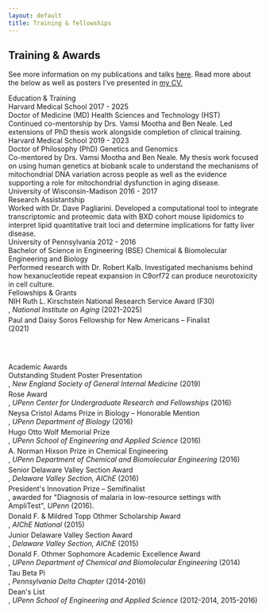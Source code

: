 ```yaml
---
layout: default
title: Training & fellowships
---
```


<div class="profile">
  <section>
    <h1 class="profile-title">Training & Awards</h1>
    <p>See more information on my publications and talks <a href="/publications">here</a>. Read more about the below as well as posters I've presented in <a href="/assets/cv.pdf">my CV.</a></p>
    <div class="profile-subheading">Education & Training</div>
    <div class="item">
      <div class="title">
        <span>Harvard Medical School</span>
        <span class="date">2017 - 2025</span>
      </div>
      <div class="degree">
        <span>Doctor of Medicine (MD)</span>
        <span class="field">Health Sciences and Technology (HST)</span>
      </div>
      <profile-para>Continued co-mentorship by Drs. Vamsi Mootha and Ben Neale. Led extensions of PhD thesis work alongside completion of clinical training.</profile-para>
    </div>
    <div class="item">
      <div class="title">
        <span>Harvard Medical School</span>
        <span class="date">2019 - 2023</span>
      </div>
      <div class="degree">
        <span>Doctor of Philosophy (PhD)</span>
        <span class="field">Genetics and Genomics</span>
      </div>
      <profile-para>Co-mentored by Drs. Vamsi Mootha and Ben Neale. My thesis work focused on using human genetics at biobank scale to understand the mechanisms of mitochondrial DNA variation across people as well as the evidence supporting a role for mitochondrial dysfunction in aging disease.</profile-para>
    </div>
    <div class="item">
      <div class="title">
        <span>University of Wisconsin-Madison</span>
        <span class="date">2016 - 2017</span>
      </div>
      <div class="degree">
        <span>Research Assistantship</span>
      </div>
      <profile-para>Worked with Dr. Dave Pagliarini. Developed a computational tool to integrate transcriptomic and proteomic data with BXD cohort mouse lipidomics to interpret lipid quantitative trait loci and determine implications for fatty liver disease.</profile-para>
    </div>
    <div class="item">
      <div class="title">
        <span>University of Pennsylvania</span>
        <span class="date">2012 - 2016</span>
      </div>
      <div class="degree">
        <span>Bachelor of Science in Engineering (BSE)</span>
        <span class="field">Chemical & Biomolecular Engineering and Biology</span>
      </div>
      <profile-para>Performed research with Dr. Robert Kalb. Investigated mechanisms behind how hexanucleotide repeat expansion in C9orf72 can produce neurotoxicity in cell culture.</profile-para>
    </div>
  </section>
</div>

<div class="publications">
  <div class="subheading">Fellowships & Grants</div>
  <section class="papers" style="counter-reset: citation-counter 4; margin-bottom: 3.5rem">
    <div class="paper">
      <div class="citation" style="padding-bottom: 0.25rem">
        <div class='awname'>NIH Ruth L. Kirschstein National Research Service Award (F30)</div>, <em>National Institute on Aging</em> (2021-2025)
      </div>
      <div class="citation" style="padding-bottom: 0.25rem">
        <div class='awname'>Paul and Daisy Soros Fellowship for New Americans – Finalist</div> (2021)
      </div>
    </div>
  </section>

  <div class="subheading" style="margin-top: 0rem;">Academic Awards</div>
  <section class="papers" style="counter-reset: citation-counter 13">
    <div class="paper">
      <div class="citation" style="padding-bottom: 0.25rem">
        <div class='awname'>Outstanding Student Poster Presentation</div>, <em>New England Society of General Internal Medicine</em> (2019)
      </div>
      <div class="citation" style="padding-bottom: 0.25rem">
        <div class='awname'>Rose Award</div>, <em>UPenn Center for Undergraduate Research and Fellowships</em> (2016)
      </div>
      <div class="citation" style="padding-bottom: 0.25rem">
        <div class='awname'>Neysa Cristol Adams Prize in Biology – Honorable Mention</div>, <em>UPenn Department of Biology</em> (2016)
      </div>
      <div class="citation" style="padding-bottom: 0.25rem">
        <div class='awname'>Hugo Otto Wolf Memorial Prize</div>, <em>UPenn School of Engineering and Applied Science</em> (2016)
      </div>
      <div class="citation" style="padding-bottom: 0.25rem">
        <div class='awname'>A. Norman Hixson Prize in Chemical Engineering</div>, <em>UPenn Department of Chemical and Biomolecular Engineering</em> (2016)
      </div>
      <div class="citation" style="padding-bottom: 0.25rem">
        <div class='awname'>Senior Delaware Valley Section Award</div>, <em>Delaware Valley Section, AIChE</em> (2016)
      </div>
      <div class="citation" style="padding-bottom: 0.25rem">
        <div class='awname'>President's Innovation Prize – Semifinalist</div>, awarded for "Diagnosis of malaria in low-resource settings with AmpliTest", <em>UPenn</em> (2016).
      </div>
      <div class="citation" style="padding-bottom: 0.25rem">
        <div class='awname'>Donald F. & Mildred Topp Othmer Scholarship Award</div>, <em>AIChE National</em> (2015)
      </div>
      <div class="citation" style="padding-bottom: 0.25rem">
        <div class='awname'>Junior Delaware Valley Section Award</div>, <em>Delaware Valley Section, AIChE</em> (2015)
      </div>
      <div class="citation" style="padding-bottom: 0.25rem">
        <div class='awname'>Donald F. Othmer Sophomore Academic Excellence Award</div>, <em>UPenn Department of Chemical and Biomolecular Engineering</em> (2014)
      </div>
      <div class="citation" style="padding-bottom: 0.25rem">
        <div class='awname'>Tau Beta Pi</div>, <em>Pennsylvania Delta Chapter</em> (2014-2016)
      </div>
      <div class="citation" style="padding-bottom: 0.25rem">
        <div class='awname'>Dean's List</div>, <em>UPenn School of Engineering and Applied Science</em> (2012-2014, 2015-2016)
      </div>
    </div>
  </section>
</div>